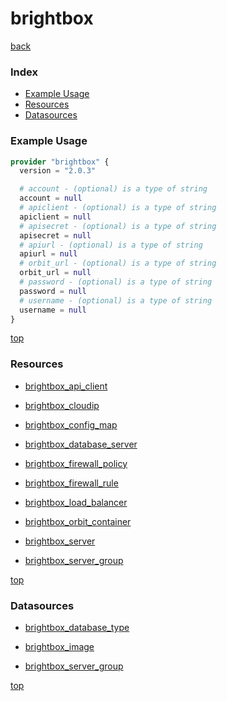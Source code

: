 # brightbox

[back](../)

### Index

- [Example Usage](#example-usage)
- [Resources](#resources)
- [Datasources](#datasources)

### Example Usage

```terraform
provider "brightbox" {
  version = "2.0.3"

  # account - (optional) is a type of string
  account = null
  # apiclient - (optional) is a type of string
  apiclient = null
  # apisecret - (optional) is a type of string
  apisecret = null
  # apiurl - (optional) is a type of string
  apiurl = null
  # orbit_url - (optional) is a type of string
  orbit_url = null
  # password - (optional) is a type of string
  password = null
  # username - (optional) is a type of string
  username = null
}
```

[top](#index)

### Resources


- [brightbox_api_client](./r/brightbox_api_client.md)

- [brightbox_cloudip](./r/brightbox_cloudip.md)

- [brightbox_config_map](./r/brightbox_config_map.md)

- [brightbox_database_server](./r/brightbox_database_server.md)

- [brightbox_firewall_policy](./r/brightbox_firewall_policy.md)

- [brightbox_firewall_rule](./r/brightbox_firewall_rule.md)

- [brightbox_load_balancer](./r/brightbox_load_balancer.md)

- [brightbox_orbit_container](./r/brightbox_orbit_container.md)

- [brightbox_server](./r/brightbox_server.md)

- [brightbox_server_group](./r/brightbox_server_group.md)


[top](#index)

### Datasources


- [brightbox_database_type](./d/brightbox_database_type.md)

- [brightbox_image](./d/brightbox_image.md)

- [brightbox_server_group](./d/brightbox_server_group.md)


[top](#index)